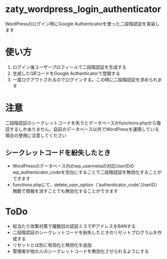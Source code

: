 # zaty_wordpress_login_authenticator
WordPressのログイン時にGoogle Authenticatorを使った二段階認証を実装します

# 使い方
1. ログイン後ユーザープロフィールで二段階認証を生成する
1. 生成したQRコードをGoogle Authenticatorで登録する
1. 一度ログアウトされるのでログインする。この時に二段階認証を求められます

# 注意
二段階認証のシークレットコードを失うとデータベースかfunctions.phpから復旧するしかありません。自前のデータベース以外でWordPressを運用している場合の使用に注意してください

## シークレットコードを紛失したとき
- WordPressのデータベース内のwp_usermetaの対応UserIDのwp_authenticator_codeを空白にすることで二段階認証を無効化することができます
- functions.phpにて、delete_user_option（'authenticator_code',UserID）関数で情報を消すことでも無効化することができます

# ToDo
- 総当たり攻撃対策で複数回の認証ミスでIPアドレスをBANする
- 二段階認証のシークレットコードを紛失したときのリセットプログラムを作成する
- リセットとは別に有効化と無効化を追加
- 管理者が他の人のシークレットコードを無効化させられるようにする
